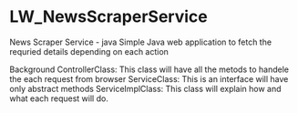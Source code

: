 # LW_NewsScraperService


News Scraper Service -  java
Simple Java web application to fetch the requried details depending on each action



Background
ControllerClass: This class will have all the metods to handele the each request from browser
ServiceClass: This is an interface will have only abstract methods
ServiceImplClass: This class will explain how and what each request will do.

